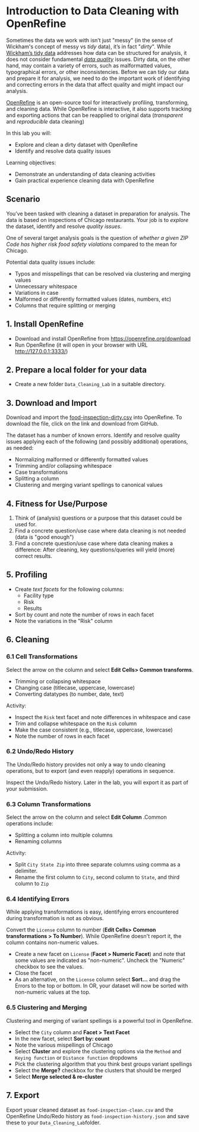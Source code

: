 # Introduction to Data Cleaning with OpenRefine

Sometimes the data we work with isn’t just "messy" (in the sense of Wickham's concept of messy vs _tidy_ data), it’s in fact "_dirty_". While [Wickham’s tidy data](https://www.jstatsoft.org/article/view/v059i10) addresses how data can be structured for analysis, it does not consider fundamental [_data quality_](https://en.wikipedia.org/wiki/Data_quality) issues. Dirty data, on the other hand, may contain a variety of errors, such as malformatted values, typographical errors, or other inconsistencies. Before we can tidy our data and prepare it for analysis, we need to do the important work of identifying and correcting errors in the data that affect quality and might impact our analysis. 

[OpenRefine](https://en.wikipedia.org/wiki/OpenRefine) is an open-source tool for interactively profiling, transforming, and cleaning data. While OpenRefine is interactive, it also supports tracking and exporting actions that can be reapplied to original data (_transparent_ and _reproducible_ data cleaning)

In this lab you will:
* Explore and clean a dirty dataset with OpenRefine
* Identify and resolve data quality issues

Learning objectives:
* Demonstrate an understanding of data cleaning activities
* Gain practical experience cleaning data with OpenRefine


## Scenario
You’ve been tasked with cleaning a dataset in preparation for analysis. The data is based on inspections of Chicago restaurants. Your job is to _explore_ the dataset, identify and resolve _quality issues_.  

One of several target analysis goals is the question of _whether a given ZIP Code has higher risk food safety violations_ compared to the mean for Chicago. 

Potential data quality issues include:
* Typos and misspellings that can be resolved via clustering and merging values
* Unnecessary whitespace
* Variations in case
* Malformed or differently formatted values (dates, numbers, etc)
* Columns that require splitting or merging

## 1. Install OpenRefine

* Download and install OpenRefine from https://openrefine.org/download
* Run OpenRefine (it will open in your browser with URL http://127.0.0.1:3333/)

## 2. Prepare a local folder for your data

* Create a new folder `Data_Cleaning_Lab` in a suitable directory.

## 3. Download and Import 

Download and import the [food-inspection-dirty.csv](https://github.com/illinois-data-curation/is477-fa24/blob/main/labs/food-inspections-dirty.csv) into OpenRefine. To download the file, click on the link and download from GitHub.

The dataset has a number of known errors. Identify and resolve quality issues applying each of the following (and possibly additional) operations, as needed:
  * Normalizing malformed or differently formatted values
  * Trimming and/or collapsing whitespace
  * Case transformations
  * Splitting a column
  * Clustering and merging variant spellings to canonical values

## 4. Fitness for Use/Purpose

1. Think of (analysis) questions or a purpose that this dataset could be used for.
2. Find a concrete question/use case where data cleaning is not needed (data is "good enough")
3. Find a concrete question/use case where data cleaning makes a difference: After cleaning, key questions/queries will yield (more) correct results.

## 5. Profiling

* Create _text facets_ for the following columns: 
  * Facility type
  * Risk
  * Results
* Sort by count and note the number of rows in each facet
* Note the variations in the "Risk" column

## 6. Cleaning

### 6.1 Cell Transformations

Select the arrow on the column and select **Edit Cells> Common transforms**.
* Trimming or collapsing whitespace
* Changing case (titlecase, uppercase, lowercase)
* Converting datatypes (to number, date, text)

Activity:
* Inspect the `Risk` text facet and note differences in whitespace and case
* Trim and collapse whitespace on the `Risk` column
* Make the case consistent (e.g., titlecase, uppercase, lowercase)
* Note the number of rows in each facet

### 6.2 Undo/Redo History

The Undo/Redo history provides not only a way to undo cleaning operations, but to export (and even reapply) operations in sequence.

Inspect the Undo/Redo history. Later in the lab, you will export it as part of your submission.

### 6.3 Column Transformations

Select the arrow on the column and select **Edit Column** .Common operations include:
* Splitting a column into multiple columns
* Renaming columns

Activity:
* Split `City State Zip` into three separate columns using comma as a delimiter.
* Rename the first column to `City`, second column to `State`, and third column to `Zip`


### 6.4 Identifying Errors

While applying transformations is easy, identifying errors encountered during transformation is not as obvious.

Convert the `License` column to number (**Edit Cells> Common transformations > To Number**). While OpenRefine doesn't report it, the column contains non-numeric values.
* Create a new facet on `License` (**Facet > Numeric Facet**) and note that some values are indicated as "non-numeric". Uncheck the "Numeric" checkbox to see the values.
* Close the facet
* As an alternative, on the `License` column select **Sort...** and drag the Errors to the top or bottom. In OR, your dataset will now be sorted with non-numeric values at the top.


### 6.5 Clustering and Merging

Clustering and merging of variant spellings is a powerful tool in OpenRefine.

* Select the `City` column and **Facet > Text Facet**
* In the new facet, select **Sort by: count**
* Note the various mispellings of Chicago
* Select **Cluster** and explore the clustering options via the `Method` and `Keying function` or `Distance function` dropdowns
* Pick the clustering algorithm that you think best groups variant spellings
* Select the **Merge?** checkbox for the clusters that should be merged 
* Select **Merge selected & re-cluster** 


## 7. Export

Export youar cleaned dataset as `food-inspection-clean.csv` and the OpenRefine Undo/Redo history as `food-inspection-history.json` and save these to your `Data_Cleaning_Lab`folder.






